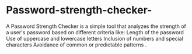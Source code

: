  # Password-strength-checker-
A Password Strength Checker is a simple tool that analyzes the strength of a user's password based on different criteria like:  Length of the password  Use of uppercase and lowercase letters  Inclusion of numbers and special characters  Avoidance of common or predictable patterns  .
